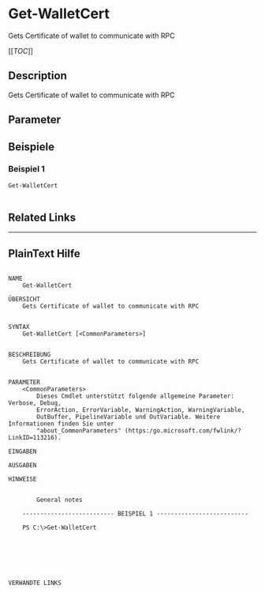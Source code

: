 ﻿# Get-WalletCert
Gets Certificate of wallet to communicate with RPC


[[_TOC_]]

## Description


Gets Certificate of wallet to communicate with RPC





## Parameter

## Beispiele

### Beispiel 1
```powershell
Get-WalletCert
     
```
## Related Links


---
## PlainText Hilfe

```

NAME
    Get-WalletCert
    
ÜBERSICHT
    Gets Certificate of wallet to communicate with RPC
    
    
SYNTAX
    Get-WalletCert [<CommonParameters>]
    
    
BESCHREIBUNG
    Gets Certificate of wallet to communicate with RPC
    

PARAMETER
    <CommonParameters>
        Dieses Cmdlet unterstützt folgende allgemeine Parameter: Verbose, Debug,
        ErrorAction, ErrorVariable, WarningAction, WarningVariable,
        OutBuffer, PipelineVariable und OutVariable. Weitere Informationen finden Sie unter 
        "about_CommonParameters" (https:/go.microsoft.com/fwlink/?LinkID=113216). 
    
EINGABEN
    
AUSGABEN
    
HINWEISE
    
    
        General notes
    
    -------------------------- BEISPIEL 1 --------------------------
    
    PS C:\>Get-WalletCert
    
    
    
    
    
    
    
VERWANDTE LINKS



```

